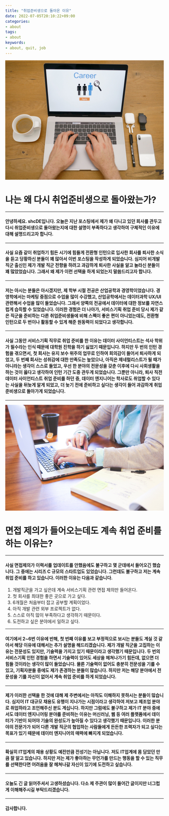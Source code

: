 ```yaml
---
title: "취업준비생으로 돌아온 이유"
date: 2022-07-05T20:10:22+09:00
categories:
- about
tags:
- about
keywords:
- about, quit, job
---
```


![job](https://github.com/shcDE/pictures/blob/main/images_for_blog/job-search-gc18b36b39_1920.jpg?raw=true)

# 나는 왜 다시 취업준비생으로 돌아왔는가?
_________________________________________________________________________________________________________________________________________________________________________

#### 안녕하세요. shcDE입니다. 오늘은 지난 포스팅에서 제가 왜 다니고 있던 회사를 관두고 다시 취업준비생으로 돌아왔는지에 대한 설명이 부족하다고 생각하여 구체적인 이유에 대해 설명드리고자 합니다.
_________________________________________________________________________________________________________________________________________________________________________

#### 사실 요즘 같이 취업하기 힘든 시기에 힘들게 전환형 인턴으로 입사한 회사를 퇴사한 소식을 듣고 당황하신 분들이 꽤 많아서 이번 포스팅을 작성하게 되었습니다. 심지어 비개발 직군 출신인 제가 개발 직군 전향을 하려고 과감하게 퇴사한 사실을 알고 놀라신 분들이 꽤 많았었습니다. 그래서 왜 제가 이런 선택을 하게 되었는지 말씀드리고자 합니다.
_________________________________________________________________________________________________________________________________________________________________________

#### 저는 아시는 분들은 아시겠지만, 제 학부 시절 전공은 산업공학과 경영학이었습니다. 경영학에서는 마케팅 중점으로 수업을 많이 수강했고, 산업공학에서는 데이터과학 UX/UI 관련해서 수업을 많이 들었습니다. 그래서 양쪽의 전공에서 데이터에 대한 정보를 자연스럽게 습득할 수 있었습니다. 이러한 경험은 더 나아가, 서비스기획 취업 준비 당시 제가 같은 직군을 준비하는 다른 취업준비생들에 비해 스펙이 좋은 편이 아니었는데도, 전환형 인턴으로 두 번이나 활동할 수 있게 해준 원동력이 되었다고 생각합니다.
_________________________________________________________________________________________________________________________________________________________________________

#### 사실 그동안 서비스기획 직무로 취업 준비를 한 이유는 데이터 사이언티스트는 석사 학위가 필수라는 인식 때문에 대학원 진학을 하기 싫었기 때문입니다. 하지만 두 번의 인턴 경험을 겪으면서, 첫 회사는 유지 보수 위주의 업무로 인하여 회의감이 들어서 퇴사하게 되었고, 두 번째 회사는 성취감에 대한 만족도는 높았으나, 아직은 제네럴리스트가 될 때가 아니라는 생각이 스스로 들었고, 우선 한 분야의 전문성을 갖춘 이후에 다시 사회생활을 하는 것이 옳다고 생각하여 인턴 기간 도중 관두게 되었습니다. 그뿐만 아니라, 퇴사 직전 데이터 사이언티스트 취업 준비를 하던 중, 데이터 엔지니어는 학사로도 취업할 수 있다는 사실을 뒤늦게 알게 되었고, 더 늦기 전에 준비하고 싶다는 생각이 들어 과감하게 취업준비생으로 돌아가게 되었습니다.
_________________________________________________________________________________________________________________________________________________________________________

![취준](https://github.com/shcDE/pictures/blob/main/images_for_blog/student-g1e523572a_1920.jpg?raw=true)

# 면접 제의가 들어오는데도 계속 취업 준비를 하는 이유는?
_________________________________________________________________________________________________________________________________________________________________________

#### 사실 면접제의가 이력서를 업데이트를 안했음에도 불구하고 몇 군데에서 들어오긴 했습니다. 그 중에는 시리즈 C 규모의 스타트업도 있었습니다. 그런데도 불구하고 저는 계속 취업 준비를 하고 있습니다. 이러한 이유는 다음과 같습니다.

1. 개발직군을 가고 싶은데 계속 서비스기획 관련 면접 제의만 들어온다.
2. 첫 회사를 최대한 좋은 곳으로 가고 싶다.
3. 6개월은 처음부터 잡고 공부할 계획이었다.
4. 아직 개발 관련 외부 프로젝트가 없다.
5. 스스로 아직 많이 부족하다고 생각하기 때문이다.
6. 도전하고 싶은 분야에서 일하고 싶다.
_________________________________________________________________________________________________________________________________________________________________________

#### 여기에서 2~6번 이유에 반해, 첫 번째 이유를 보고 부정적으로 보시는 분들도 계실 것 같아서 해당 이유에 대해서는 추가 설명을 해드리겠습니다. 제가 개발 직군을 고집하는 이유는 전문성도 있지만, 기술력을 가지고 있기 때문이라고 생각했기 때문입니다. 두 번의 서비스기획 인턴 경험을 하면서 기술력이 있어도 세상을 헤쳐나가기 힘든데, 없으면 더 힘들 것이라는 생각이 많이 들었습니다. 물론 기술력이 없어도 충분히 전문성을 기를 수 있고, 기획자분들 중에도 제가 존경하는 분들이 많습니다. 하지만 저는 해당 분야에서 전문성을 기를 자신이 없어서 계속 취업 준비를 하게 되었습니다.
_________________________________________________________________________________________________________________________________________________________________________

#### 제가 이러한 선택을 한 것에 대해 제 주변에서는 아직도 이해하지 못하시는 분들이 많습니다. 심지어 IT 대규모 채용도 유행이 지나가는 시점이라고 생각하여 저보고 제조업 분야로 취업하라고 조언해주신 분도 계십니다. 하지만 그럼에도 불구하고 제가 IT 분야 중에서도 데이터 엔지니어링 분야를 준비하는 이유는 머신러닝, 웹 등 여러 플랫폼에서 데이터가 기반이 되어야 기술의 완성도가 높아질 수 있다고 생각했기 때문입니다. 이러한 분야의 전문가가 되어 다른 개발 직군의 협업하는 사람들에게 든든한 조력자가 되고 싶다는 목표가 있기 때문에 데이터 엔지니어의 매력에 빠지게 되었습니다.
_________________________________________________________________________________________________________________________________________________________________________

#### 확실히 IT업계의 채용 상황도 예전만큼 전성기는 아닙니다. 저도 IT업계에 몸 담았던 만큼 잘 알고 있습니다. 하지만 저는 제가 좋아하는 무언가를 만드는 행동을 할 수 있는 직무를 선택한다면 어려움을 잘 헤쳐나갈 자신이 있기에 도전하고 싶습니다. 
_________________________________________________________________________________________________________________________________________________________________________

#### 오늘도 긴 글 읽어주셔서 고생하셨습니다. 다소 제 주관이 많이 들어간 글이지만 너그럽게 이해해주시길 부탁드리겠습니다.
_________________________________________________________________________________________________________________________________________________________________________
#### 감사합니다.